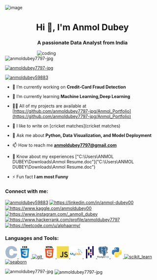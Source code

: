 <img width="768" height="432" alt="image" src="https://github.com/user-attachments/assets/f6af1a07-a93e-4571-b223-af237b61ecb7" /><h1 align="center">Hi 👋, I'm Anmol Dubey</h1>
<h3 align="center">A passionate Data Analyst from India</h3>
<img align="right" alt="coding"width=400 src="https://imgs.search.brave.com/sbGvSFwvpcRoB5LFZD804ExtQ5qC11dDzdaReQTsRvc/rs:fit:860:0:0:0/g:ce/aHR0cHM6Ly9tZWRp/YS5pc3RvY2twaG90/by5jb20vaWQvMjE0/NzY3NzUzMi92aWRl/by9iYWNrLWVuZC1k/ZXZlbG9wbWVudC1s/aW5lLTJkLWFuaW1h/dGlvbi5qcGc_Yj0x/JnM9NjQweDY0MCZr/PTIwJmM9blVQRVEx/X3VGRzRZbU9WNm1M/RmE5dUNVcVFMRG12/Tm4tVDZJaTBoTFhC/VT0">


<p align="left"> <img src="https://komarev.com/ghpvc/?username=anmoldubey7797-jpg&label=Profile%20views&color=0e75b6&style=flat" alt="anmoldubey7797-jpg" /> </p>

<p align="left"> <a href="https://github.com/ryo-ma/github-profile-trophy"><img src="https://github-profile-trophy.vercel.app/?username=anmoldubey7797-jpg" alt="anmoldubey7797-jpg" /></a> </p>

<p align="left"> <a href="https://twitter.com/anmoldubey59883" target="blank"><img src="https://img.shields.io/twitter/follow/anmoldubey59883?logo=twitter&style=for-the-badge" alt="anmoldubey59883" /></a> </p>

- 🔭 I’m currently working on **Credit-Card Fraud Detection**

- 🌱 I’m currently learning **Machine Learning,Deep Learning**

- 👨‍💻 All of my projects are available at [https://github.com/anmoldubey7797-jpg/Anmol_Portfolio](https://github.com/anmoldubey7797-jpg/Anmol_Portfolio)

- 📝 I like to write on [cricket matches](cricket matches)

- 💬 Ask me about **Python, Data Visualization, and Model Deployment**

- 📫 How to reach me **anmoldubey7797@gmail.com**

- 📄 Know about my experiences ["C:\Users\ANMOL DUBEY\Downloads\Anmol Resume.doc"]("C:\Users\ANMOL DUBEY\Downloads\Anmol Resume.doc")

- ⚡ Fun fact **I am most Funny**

<h3 align="left">Connect with me:</h3>
<p align="left">
<a href="https://twitter.com/anmoldubey59883" target="blank"><img align="center" src="https://raw.githubusercontent.com/rahuldkjain/github-profile-readme-generator/master/src/images/icons/Social/twitter.svg" alt="anmoldubey59883" height="30" width="40" /></a>
<a href="https://linkedin.com/in/https://linkedin.com/in/anmol-dubey00" target="blank"><img align="center" src="https://raw.githubusercontent.com/rahuldkjain/github-profile-readme-generator/master/src/images/icons/Social/linked-in-alt.svg" alt="https://linkedin.com/in/anmol-dubey00" height="30" width="40" /></a>
<a href="https://kaggle.com/https://www.kaggle.com/anmoldubey00" target="blank"><img align="center" src="https://raw.githubusercontent.com/rahuldkjain/github-profile-readme-generator/master/src/images/icons/Social/kaggle.svg" alt="https://www.kaggle.com/anmoldubey00" height="30" width="40" /></a>
<a href="https://instagram.com/https://www.instagram.com/_anmoll_dubey" target="blank"><img align="center" src="https://raw.githubusercontent.com/rahuldkjain/github-profile-readme-generator/master/src/images/icons/Social/instagram.svg" alt="https://www.instagram.com/_anmoll_dubey" height="30" width="40" /></a>
<a href="https://www.hackerrank.com/https://www.hackerrank.com/profile/anmoldubey7797" target="blank"><img align="center" src="https://raw.githubusercontent.com/rahuldkjain/github-profile-readme-generator/master/src/images/icons/Social/hackerrank.svg" alt="https://www.hackerrank.com/profile/anmoldubey7797" height="30" width="40" /></a>
<a href="https://www.leetcode.com/https://leetcode.com/u/alphaarmy/" target="blank"><img align="center" src="https://raw.githubusercontent.com/rahuldkjain/github-profile-readme-generator/master/src/images/icons/Social/leet-code.svg" alt="https://leetcode.com/u/alphaarmy/" height="30" width="40" /></a>
</p>

<h3 align="left">Languages and Tools:</h3>
<p align="left"> <a href="https://www.cprogramming.com/" target="_blank" rel="noreferrer"> <img src="https://raw.githubusercontent.com/devicons/devicon/master/icons/c/c-original.svg" alt="c" width="40" height="40"/> </a> <a href="https://www.w3schools.com/css/" target="_blank" rel="noreferrer"> <img src="https://raw.githubusercontent.com/devicons/devicon/master/icons/css3/css3-original-wordmark.svg" alt="css3" width="40" height="40"/> </a> <a href="https://git-scm.com/" target="_blank" rel="noreferrer"> <img src="https://www.vectorlogo.zone/logos/git-scm/git-scm-icon.svg" alt="git" width="40" height="40"/> </a> <a href="https://www.w3.org/html/" target="_blank" rel="noreferrer"> <img src="https://raw.githubusercontent.com/devicons/devicon/master/icons/html5/html5-original-wordmark.svg" alt="html5" width="40" height="40"/> </a> <a href="https://developer.mozilla.org/en-US/docs/Web/JavaScript" target="_blank" rel="noreferrer"> <img src="https://raw.githubusercontent.com/devicons/devicon/master/icons/javascript/javascript-original.svg" alt="javascript" width="40" height="40"/> </a> <a href="https://www.mysql.com/" target="_blank" rel="noreferrer"> <img src="https://raw.githubusercontent.com/devicons/devicon/master/icons/mysql/mysql-original-wordmark.svg" alt="mysql" width="40" height="40"/> </a> <a href="https://pandas.pydata.org/" target="_blank" rel="noreferrer"> <img src="https://raw.githubusercontent.com/devicons/devicon/2ae2a900d2f041da66e950e4d48052658d850630/icons/pandas/pandas-original.svg" alt="pandas" width="40" height="40"/> </a> <a href="https://www.postgresql.org" target="_blank" rel="noreferrer"> <img src="https://raw.githubusercontent.com/devicons/devicon/master/icons/postgresql/postgresql-original-wordmark.svg" alt="postgresql" width="40" height="40"/> </a> <a href="https://www.python.org" target="_blank" rel="noreferrer"> <img src="https://raw.githubusercontent.com/devicons/devicon/master/icons/python/python-original.svg" alt="python" width="40" height="40"/> </a> <a href="https://scikit-learn.org/" target="_blank" rel="noreferrer"> <img src="https://upload.wikimedia.org/wikipedia/commons/0/05/Scikit_learn_logo_small.svg" alt="scikit_learn" width="40" height="40"/> </a> <a href="https://seaborn.pydata.org/" target="_blank" rel="noreferrer"> <img src="https://seaborn.pydata.org/_images/logo-mark-lightbg.svg" alt="seaborn" width="40" height="40"/> </a> </p>

<p><img align="left" src="https://github-readme-stats.vercel.app/api/top-langs?username=anmoldubey7797-jpg&show_icons=true&locale=en&layout=compact" alt="anmoldubey7797-jpg" /></p>

<p>&nbsp;<img align="center" src="https://github-readme-stats.vercel.app/api?username=anmoldubey7797-jpg&show_icons=true&locale=en" alt="anmoldubey7797-jpg" /></p>
